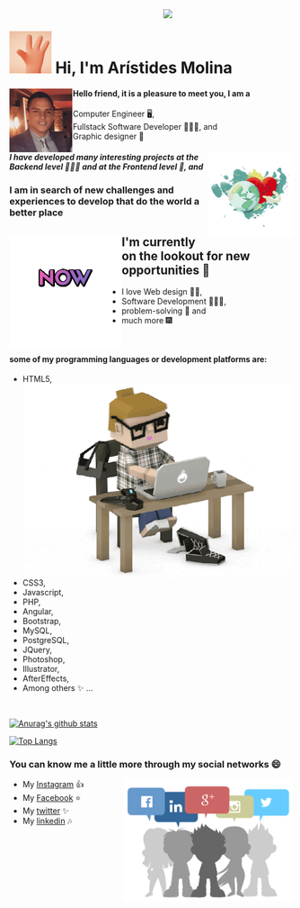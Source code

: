 <img align='right' src="https://media.giphy.com/media/dWxO36Jzd6bTSt5dIY/giphy.gif" width="230">

# <img src="images/Hi-hand-small.gif"> Hi, I'm Arístides Molina

#### <img align='left' src="images/foto-perfil.png"> Hello friend, it is a pleasure to meet you, I am a

- Computer Engineer 🖥️,
- Fullstack Software Developer 👨🏽‍💻, and
- Graphic designer 🎨

##### <img align='right' src="images/World-love-small.gif"> I have developed many interesting projects at the Backend level 👨🏽‍💻 and at the Frontend level 🎨, and

### I am in search of new challenges and experiences to develop that do the world a better place

## <img align='left' src="images/Now-avialable-small.gif"> I'm currently on the lookout for new opportunities 💪

- I love Web design 👨‍🎨,
- Software Development 👨🏽‍💻,
- problem-solving 🧮 and
- much more 🎆

<br>

#### some of my programming languages or development platforms are:

- HTML5, <img align='right' src="images/programmer.gif" width="550">
- CSS3,
- Javascript,
- PHP,
- Angular,
- Bootstrap,
- MySQL,
- PostgreSQL,
- JQuery,
- Photoshop,
- Illustrator,
- AfterEffects,
- Among others ✨ ...
<br>

[![Anurag's github stats](https://github-readme-stats.vercel.app/api?username=aristides1000&theme=midnight-purple&show_icons=true)](https://github.com/anuraghazra/github-readme-stats)

[![Top Langs](https://github-readme-stats.vercel.app/api/top-langs/?username=aristides1000&theme=midnight-purple&show_icons=true&layout=compact&langs_count=10)](https://github.com/anuraghazra/github-readme-stats)

### You can know me a little more through my social networks :smile:

* My [Instagram](https://www.instagram.com/aristides_1000/) :+1: <img align='right' src="images/social-networks.gif" width="300">
* My [Facebook](https://www.facebook.com/aristidesjose.molinaperez) :star:
* My [twitter](https://twitter.com/aristides_1000) :sparkles:
* My [linkedin](https://www.linkedin.com/in/aristides-jose-molina-perez-09b0579a/) :notes:

<!--
**aristides1000/aristides1000** is a ✨ _special_ ✨ repository because its `README.md` (this file) appears on your GitHub profile.

Here are some ideas to get you started:

- 🔭 I’m currently working on ...
- 🌱 I’m currently learning ...
- 👯 I’m looking to collaborate on ...
- 🤔 I’m looking for help with ...
- 💬 Ask me about ...
- 📫 How to reach me: ...
- 😄 Pronouns: ...
- ⚡ Fun fact: ...
-->
